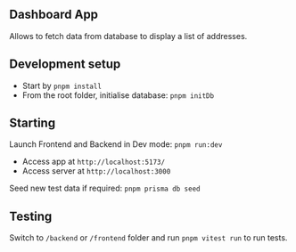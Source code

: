 ## Dashboard App

Allows to fetch data from database to display a list of addresses. 

## Development setup

- Start by `pnpm install`
- From the root folder, initialise database: `pnpm initDb`

## Starting

Launch Frontend and Backend in Dev mode: `pnpm run:dev`
- Access app at `http://localhost:5173/`
- Access server at `http://localhost:3000`

 Seed new test data if required: `pnpm prisma db seed`


## Testing

 Switch to `/backend` or `/frontend` folder and run `pnpm vitest run` to run tests.